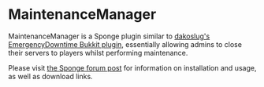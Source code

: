 # MaintenanceManager
MaintenanceManager is a Sponge plugin similar to [dakoslug's EmergencyDowntime Bukkit plugin](http://dev.bukkit.org/bukkit-plugins/emergencydowntime/), essentially allowing admins to close their servers to players whilst performing maintenance.

Please visit [the Sponge forum post](https://forums.spongepowered.org/t/wip-maintenancemanager/8740) for information on installation and usage, as well as download links.
